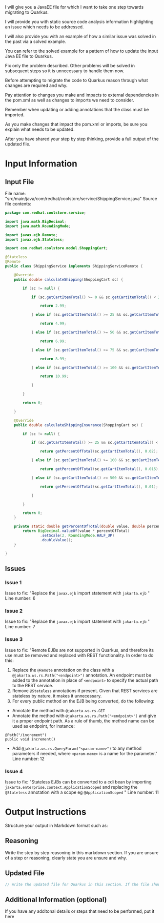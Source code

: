 I will give you a JavaEE file for which I want to take one step towards migrating to Quarkus.

I will provide you with static source code analysis information highlighting an issue which needs to be addressed.

I will also provide you with an example of how a similar issue was solved in the past via a solved example.

You can refer to the solved example for a pattern of how to update the input Java EE file to Quarkus.

Fix only the problem described. Other problems will be solved in subsequent steps so it is unnecessary to handle them now.

Before attempting to migrate the code to Quarkus reason through what changes are required and why.

Pay attention to changes you make and impacts to external dependencies in the pom.xml as well as changes to imports we need to consider.

Remember when updating or adding annotations that the class must be imported.

As you make changes that impact the pom.xml or imports, be sure you explain what needs to be updated.

After you have shared your step by step thinking, provide a full output of the updated file.
# Input Information

## Input File

File name: "src/main/java/com/redhat/coolstore/service/ShippingService.java"
Source file contents:
```java
package com.redhat.coolstore.service;

import java.math.BigDecimal;
import java.math.RoundingMode;

import javax.ejb.Remote;
import javax.ejb.Stateless;

import com.redhat.coolstore.model.ShoppingCart;

@Stateless
@Remote
public class ShippingService implements ShippingServiceRemote {

    @Override
    public double calculateShipping(ShoppingCart sc) {

        if (sc != null) {

            if (sc.getCartItemTotal() >= 0 && sc.getCartItemTotal() < 25) {

                return 2.99;

            } else if (sc.getCartItemTotal() >= 25 && sc.getCartItemTotal() < 50) {

                return 4.99;

            } else if (sc.getCartItemTotal() >= 50 && sc.getCartItemTotal() < 75) {

                return 6.99;

            } else if (sc.getCartItemTotal() >= 75 && sc.getCartItemTotal() < 100) {

                return 8.99;

            } else if (sc.getCartItemTotal() >= 100 && sc.getCartItemTotal() < 10000) {

                return 10.99;

            }

        }

        return 0;

    }

    @Override
    public double calculateShippingInsurance(ShoppingCart sc) {

        if (sc != null) {

            if (sc.getCartItemTotal() >= 25 && sc.getCartItemTotal() < 100) {

                return getPercentOfTotal(sc.getCartItemTotal(), 0.02);

            } else if (sc.getCartItemTotal() >= 100 && sc.getCartItemTotal() < 500) {

                return getPercentOfTotal(sc.getCartItemTotal(), 0.015);

            } else if (sc.getCartItemTotal() >= 500 && sc.getCartItemTotal() < 10000) {

                return getPercentOfTotal(sc.getCartItemTotal(), 0.01);

            }

        }

        return 0;
    }

    private static double getPercentOfTotal(double value, double percentOfTotal) {
        return BigDecimal.valueOf(value * percentOfTotal)
                .setScale(2, RoundingMode.HALF_UP)
                .doubleValue();
    }

}

```

## Issues

### Issue 1
Issue to fix: "Replace the `javax.ejb` import statement with `jakarta.ejb` "
Line number: 6
### Issue 2
Issue to fix: "Replace the `javax.ejb` import statement with `jakarta.ejb` "
Line number: 7
### Issue 3
Issue to fix: "Remote EJBs are not supported in Quarkus, and therefore its use must be removed and replaced with REST functionality. In order to do this:
 1. Replace the `@Remote` annotation on the class with a `@jakarta.ws.rs.Path("<endpoint>")` annotation. An endpoint must be added to the annotation in place of `<endpoint>` to specify the actual path to the REST service.
 2. Remove `@Stateless` annotations if present. Given that REST services are stateless by nature, it makes it unnecessary.
 3. For every public method on the EJB being converted, do the following:
 - Annotate the method with `@jakarta.ws.rs.GET`
 - Annotate the method with `@jakarta.ws.rs.Path("<endpoint>")` and give it a proper endpoint path. As a rule of thumb, the method name can be used as endpoint, for instance:
 ```
 @Path("/increment")
 public void increment() 
 ```
 - Add `@jakarta.ws.rs.QueryParam("<param-name>")` to any method parameters if needed, where `<param-name>` is a name for the parameter."
Line number: 12
### Issue 4
Issue to fix: "Stateless EJBs can be converted to a cdi bean by importing `jakarta.enterprise.context.ApplicationScoped` and replacing the `@Stateless` annotation with a scope eg `@ApplicationScoped`
"
Line number: 11
# Output Instructions

Structure your output in Markdown format such as:

## Reasoning

Write the step by step reasoning in this markdown section. If you are unsure of a step or reasoning, clearly state you are unsure and why.

## Updated File

```java
// Write the updated file for Quarkus in this section. If the file should be removed, make the content of the updated file a comment explaining it should be removed.
```

## Additional Information (optional)

If you have any additonal details or steps that need to be performed, put it here
